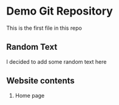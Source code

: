 # Demo Git Repository

This is the first file in this repo


## Random Text

I decided to add some random text here

## Website contents

1. Home page
